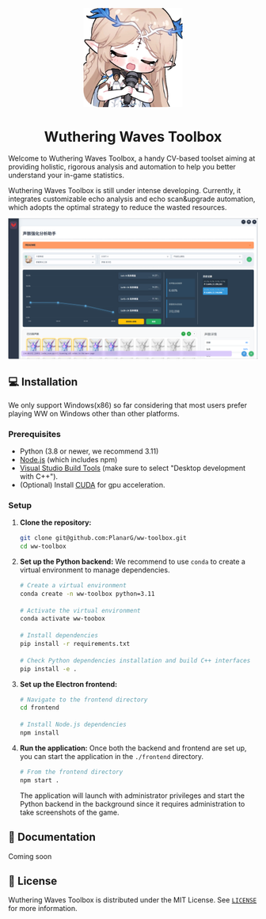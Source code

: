 <div align="center">
  <img src="./docs/img/logo.png" alt="Logo" width="200">
  <h1 align="center">Wuthering Waves Toolbox</h1>
</div>

Welcome to Wuthering Waves Toolbox, a handy CV-based toolset aiming at providing holistic, rigorous analysis and automation to help you better understand your in-game statistics. 

Wuthering Waves Toolbox is still under intense developing. Currently, it integrates customizable echo analysis and echo scan&upgrade automation, which adopts the optimal strategy to reduce the wasted resources.

![Screenshot](./docs/img/screenshot.png)

## 💻 Installation

We only support Windows(x86) so far considering that most users prefer playing WW on Windows other than other platforms.

### Prerequisites

- Python (3.8 or newer, we recommend 3.11)
- [Node.js](https://nodejs.org/en) (which includes npm)
- [Visual Studio Build Tools](https://visualstudio.microsoft.com/visual-cpp-build-tools/) (make sure to select "Desktop development with C++").
- (Optional) Install [CUDA](https://developer.nvidia.com/cuda-12-6-0-download-archive?target_os=Windows&target_arch=x86_64&target_version=11&target_type=exe_local) for gpu acceleration.

### Setup

1.  **Clone the repository:**
    ```bash
    git clone git@github.com:PlanarG/ww-toolbox.git
    cd ww-toolbox
    ```

2.  **Set up the Python backend:**
    We recommend to use `conda` to create a virtual environment to manage dependencies.

    ```bash
    # Create a virtual environment
    conda create -n ww-toolbox python=3.11

    # Activate the virtual environment
    conda activate ww-toobox

    # Install dependencies
    pip install -r requirements.txt

    # Check Python dependencies installation and build C++ interfaces
    pip install -e .
    ```

3.  **Set up the Electron frontend:**
    ```bash
    # Navigate to the frontend directory
    cd frontend

    # Install Node.js dependencies
    npm install
    ```

4.  **Run the application:**
    Once both the backend and frontend are set up, you can start the application in the `./frontend` directory.

    ```bash
    # From the frontend directory
    npm start .
    ```
    The application will launch with administrator privileges and start the Python backend in the background since it requires administration to take screenshots of the game.

## 📖 Documentation

Coming soon

## 📜 License

Wuthering Waves Toolbox is distributed under the MIT License. See [`LICENSE`](./LICENSE) for more information.